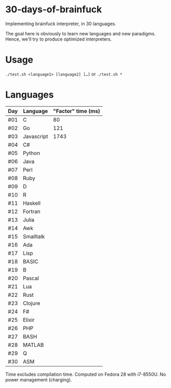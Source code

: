 # 30-days-of-brainfuck
Implementing brainfuck interpreter, in 30 languages.

The goal here is obviously to learn new languages and new paradigms. Hence, we'll try to produce optimized interpreters.

# Usage
`./test.sh <language1> [language2] […]` or `./test.sh *`

# Languages
| Day | Language   | "Factor" time (ms) |
|-----|------------|--------------------|
| #01 | C          | 80                 |
| #02 | Go         | 121                |
| #03 | Javascript | 1743               |
| #04 | C#         | |
| #05 | Python     | |
| #06 | Java       | |
| #07 | Perl       | |
| #08 | Ruby       | |
| #09 | D          | |
| #10 | R          | |
| #11 | Haskell    | |
| #12 | Fortran    | |
| #13 | Julia      | |
| #14 | Awk        | |
| #15 | Smalltalk  | |
| #16 | Ada        | |
| #17 | Lisp       | |
| #18 | BASIC      | |
| #19 | B          | |
| #20 | Pascal     | |
| #21 | Lua        | |
| #22 | Rust       | |
| #23 | Clojure    | |
| #24 | F#         | |
| #25 | Elixir     | |
| #26 | PHP        | |
| #27 | BASH       | |
| #28 | MATLAB     | |
| #29 | Q          | |
| #30 | ASM        | |

Time excludes compilation time.
Computed on Fedora 28 with i7-8550U.
No power management (charging).
